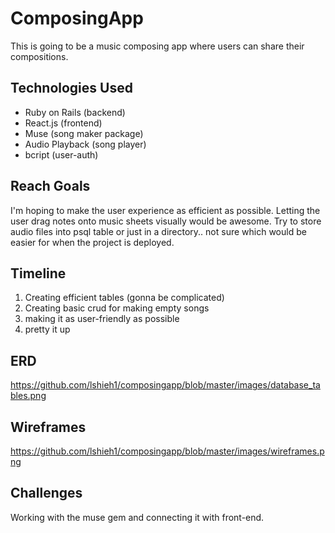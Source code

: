 # ComposingApp

This is going to be a music composing app where users can share their compositions.

## Technologies Used
- Ruby on Rails (backend)
- React.js (frontend)
- Muse (song maker package)
- Audio Playback (song player)
- bcript (user-auth)

## Reach Goals
I'm hoping to make the user experience as efficient as possible.  Letting the user drag notes onto music sheets visually would be awesome. Try to store audio files into psql table or just in a directory.. not sure which would be easier for when the project is deployed.

## Timeline
1. Creating efficient tables (gonna be complicated)
2. Creating basic crud for making empty songs
3. making it as user-friendly as possible
4. pretty it up

## ERD
https://github.com/lshieh1/composingapp/blob/master/images/database_tables.png

## Wireframes
https://github.com/lshieh1/composingapp/blob/master/images/wireframes.png

## Challenges
Working with the muse gem and connecting it with front-end.









